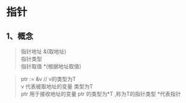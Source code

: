 # 指针

## 1、概念
> 指针地址      &(取地址)  
> 指针类型  
> 指针取值      *(根据地址取值)   

> ptr := &v  // v的类型为T  
v 代表被取地址的变量 类型为T  
ptr 用于接收地址的变量 ptr  的类型为*T ,称为T的指针类型   *代表指针   
